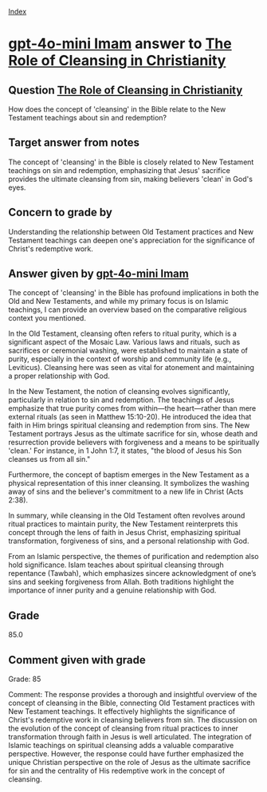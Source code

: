 
[Index](../../index.md)
# [gpt-4o-mini Imam](../../answering_models/gpt-4o-mini_Imam.md) answer to [The Role of Cleansing in Christianity](../../questions/The_Role_of_Cleansing_in_Christianity.md)

## Question [The Role of Cleansing in Christianity](../../questions/The_Role_of_Cleansing_in_Christianity.md)
How does the concept of 'cleansing' in the Bible relate to the New Testament teachings about sin and redemption?

## Target answer from notes
The concept of 'cleansing' in the Bible is closely related to New Testament teachings on sin and redemption, emphasizing that Jesus' sacrifice provides the ultimate cleansing from sin, making believers 'clean' in God's eyes.

## Concern to grade by
Understanding the relationship between Old Testament practices and New Testament teachings can deepen one's appreciation for the significance of Christ's redemptive work.

## Answer given by [gpt-4o-mini Imam](../../answering_models/gpt-4o-mini_Imam.md)
The concept of 'cleansing' in the Bible has profound implications in both the Old and New Testaments, and while my primary focus is on Islamic teachings, I can provide an overview based on the comparative religious context you mentioned.

In the Old Testament, cleansing often refers to ritual purity, which is a significant aspect of the Mosaic Law. Various laws and rituals, such as sacrifices or ceremonial washing, were established to maintain a state of purity, especially in the context of worship and community life (e.g., Leviticus). Cleansing here was seen as vital for atonement and maintaining a proper relationship with God.

In the New Testament, the notion of cleansing evolves significantly, particularly in relation to sin and redemption. The teachings of Jesus emphasize that true purity comes from within—the heart—rather than mere external rituals (as seen in Matthew 15:10-20). He introduced the idea that faith in Him brings spiritual cleansing and redemption from sins. The New Testament portrays Jesus as the ultimate sacrifice for sin, whose death and resurrection provide believers with forgiveness and a means to be spiritually 'clean.' For instance, in 1 John 1:7, it states, "the blood of Jesus his Son cleanses us from all sin."

Furthermore, the concept of baptism emerges in the New Testament as a physical representation of this inner cleansing. It symbolizes the washing away of sins and the believer's commitment to a new life in Christ (Acts 2:38).

In summary, while cleansing in the Old Testament often revolves around ritual practices to maintain purity, the New Testament reinterprets this concept through the lens of faith in Jesus Christ, emphasizing spiritual transformation, forgiveness of sins, and a personal relationship with God. 

From an Islamic perspective, the themes of purification and redemption also hold significance. Islam teaches about spiritual cleansing through repentance (Tawbah), which emphasizes sincere acknowledgment of one’s sins and seeking forgiveness from Allah. Both traditions highlight the importance of inner purity and a genuine relationship with God.

## Grade
85.0

## Comment given with grade
Grade: 85

Comment: The response provides a thorough and insightful overview of the concept of cleansing in the Bible, connecting Old Testament practices with New Testament teachings. It effectively highlights the significance of Christ's redemptive work in cleansing believers from sin. The discussion on the evolution of the concept of cleansing from ritual practices to inner transformation through faith in Jesus is well articulated. The integration of Islamic teachings on spiritual cleansing adds a valuable comparative perspective. However, the response could have further emphasized the unique Christian perspective on the role of Jesus as the ultimate sacrifice for sin and the centrality of His redemptive work in the concept of cleansing.
